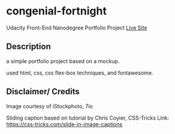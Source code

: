 # congenial-fortnight 


Udacity Front-End Nanodegree Portfolio Project
<a href="https://Neuronator.github.io/congenial-fortnight/">Live Site</a>

## Description
a simple portfolio project based on a mockup.

used html, css, css flex-box techniques, and fontawesome.

## Disclaimer/ Credits

  Image courtesy of iStockphoto, 7io

Sliding caption based on tutorial by Chris Coyier, CSS-Tricks
Link: https://css-tricks.com/slide-in-image-captions
